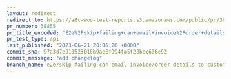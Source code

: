 ```yaml
---
layout: redirect
redirect_to: https://a8c-woo-test-reports.s3.amazonaws.com/public/pr/38855/api/index.html
pr_number: 38855
pr_title_encoded: "E2e%2Fskip+failing+can+email+invoice%2Forder+details+to+customer"
pr_test_type: api
last_published: "2023-06-21 20:05:26 +0000"
commit_sha: 97a3d7e918523018b9ae8f994fa5f20bcc686e92
commit_message: "add changelog"
branch_name: e2e/skip-failing-can-email-invoice/order-details-to-customer
---
```

